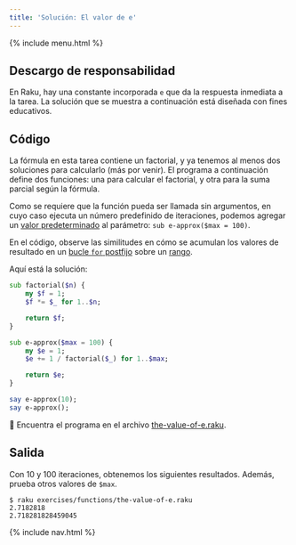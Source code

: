 ```yaml
---
title: 'Solución: El valor de e'
---
```


{% include menu.html %}

## Descargo de responsabilidad

En Raku, hay una constante incorporada `e` que da la respuesta inmediata a la tarea. La solución que se muestra a continuación está diseñada con fines educativos.

## Código

La fórmula en esta tarea contiene un factorial, y ya tenemos al menos dos soluciones para calcularlo (más por venir). El programa a continuación define dos funciones: una para calcular el factorial, y otra para la suma parcial según la fórmula.

Como se requiere que la función pueda ser llamada sin argumentos, en cuyo caso ejecuta un número predefinido de iteraciones, podemos agregar un [valor predeterminado](/es/essentials/functions/default-values) al parámetro: `sub e-approx($max = 100)`.

En el código, observe las similitudes en cómo se acumulan los valores de resultado en un [bucle `for` postfijo](/es/essentials/loops/postfix-for) sobre un [rango](/es/essentials/ranges).

Aquí está la solución:

```raku
sub factorial($n) {
    my $f = 1;
    $f *= $_ for 1..$n;

    return $f;
}

sub e-approx($max = 100) {
    my $e = 1;
    $e += 1 / factorial($_) for 1..$max;

    return $e;
}

say e-approx(10);
say e-approx();
```

🦋 Encuentra el programa en el archivo [the-value-of-e.raku](https://github.com/ash/raku-course/blob/master/exercises/functions/the-value-of-e.raku).

## Salida

Con 10 y 100 iteraciones, obtenemos los siguientes resultados. Además, prueba otros valores de `$max`.

```console
$ raku exercises/functions/the-value-of-e.raku
2.7182818
2.718281828459045
```

{% include nav.html %}